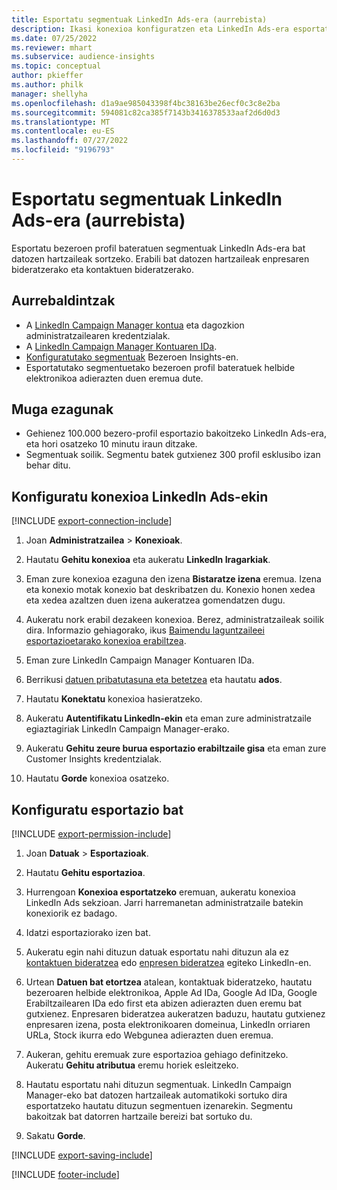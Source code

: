 ```yaml
---
title: Esportatu segmentuak LinkedIn Ads-era (aurrebista)
description: Ikasi konexioa konfiguratzen eta LinkedIn Ads-era esportatzen.
ms.date: 07/25/2022
ms.reviewer: mhart
ms.subservice: audience-insights
ms.topic: conceptual
author: pkieffer
ms.author: philk
manager: shellyha
ms.openlocfilehash: d1a9ae985043398f4bc38163be26ecf0c3c8e2ba
ms.sourcegitcommit: 594081c82ca385f7143b3416378533aaf2d6d0d3
ms.translationtype: MT
ms.contentlocale: eu-ES
ms.lasthandoff: 07/27/2022
ms.locfileid: "9196793"
---
```

# <a name="export-segments-to-linkedin-ads-preview"></a>Esportatu segmentuak LinkedIn Ads-era (aurrebista)

Esportatu bezeroen profil bateratuen segmentuak LinkedIn Ads-era bat datozen hartzaileak sortzeko. Erabili bat datozen hartzaileak enpresaren bideratzerako eta kontaktuen bideratzerako.

## <a name="prerequisites"></a>Aurrebaldintzak

- A [LinkedIn Campaign Manager kontua](https://business.linkedin.com/marketing-solutions/ads) eta dagozkion administratzailearen kredentzialak.
- A [LinkedIn Campaign Manager Kontuaren IDa](https://www.linkedin.com/help/lms/answer/a424270).
- [Konfiguratutako segmentuak](segments.md) Bezeroen Insights-en.
- Esportatutako segmentuetako bezeroen profil bateratuek helbide elektronikoa adierazten duen eremua dute.

## <a name="known-limitations"></a>Muga ezagunak

- Gehienez 100.000 bezero-profil esportazio bakoitzeko LinkedIn Ads-era, eta hori osatzeko 10 minutu iraun ditzake.
- Segmentuak soilik. Segmentu batek gutxienez 300 profil esklusibo izan behar ditu.

## <a name="set-up-connection-to-linkedin-ads"></a>Konfiguratu konexioa LinkedIn Ads-ekin

[!INCLUDE [export-connection-include](includes/export-connection-admn.md)]

1. Joan **Administratzailea** > **Konexioak**.

1. Hautatu **Gehitu konexioa** eta aukeratu **LinkedIn Iragarkiak**.

1. Eman zure konexioa ezaguna den izena **Bistaratze izena** eremua. Izena eta konexio motak konexio bat deskribatzen du. Konexio honen xedea eta xedea azaltzen duen izena aukeratzea gomendatzen dugu.

1. Aukeratu nork erabil dezakeen konexioa. Berez, administratzaileak soilik dira. Informazio gehiagorako, ikus [Baimendu laguntzaileei esportazioetarako konexioa erabiltzea](connections.md#allow-contributors-to-use-a-connection-for-exports).

1. Eman zure LinkedIn Campaign Manager Kontuaren IDa.

1. Berrikusi [datuen pribatutasuna eta betetzea](connections.md#data-privacy-and-compliance) eta hautatu **ados**.

1. Hautatu **Konektatu** konexioa hasieratzeko.

1. Aukeratu **Autentifikatu LinkedIn-ekin** eta eman zure administratzaile egiaztagiriak LinkedIn Campaign Manager-erako.

1. Aukeratu **Gehitu zeure burua esportazio erabiltzaile gisa** eta eman zure Customer Insights kredentzialak.

1. Hautatu **Gorde** konexioa osatzeko.

## <a name="configure-an-export"></a>Konfiguratu esportazio bat

[!INCLUDE [export-permission-include](includes/export-permission.md)]

1. Joan **Datuak** > **Esportazioak**.

1. Hautatu **Gehitu esportazioa**.

1. Hurrengoan **Konexioa esportatzeko** eremuan, aukeratu konexioa LinkedIn Ads sekzioan. Jarri harremanetan administratzaile batekin konexiorik ez badago.

1. Idatzi esportaziorako izen bat.

1. Aukeratu egin nahi dituzun datuak esportatu nahi dituzun ala ez [kontaktuen bideratzea](https://business.linkedin.com/marketing-solutions/ad-targeting/contact-targeting) edo [enpresen bideratzea](https://business.linkedin.com/marketing-solutions/ad-targeting/account-targeting) egiteko LinkedIn-en.

1. Urtean **Datuen bat etortzea** atalean, kontaktuak bideratzeko, hautatu bezeroaren helbide elektronikoa, Apple Ad IDa, Google Ad IDa, Google Erabiltzailearen IDa edo first eta abizen adierazten duen eremu bat gutxienez. Enpresaren bideratzea aukeratzen baduzu, hautatu gutxienez enpresaren izena, posta elektronikoaren domeinua, LinkedIn orriaren URLa, Stock ikurra edo Webgunea adierazten duen eremua.

1. Aukeran, gehitu eremuak zure esportazioa gehiago definitzeko. Aukeratu **Gehitu atributua** eremu horiek esleitzeko.

1. Hautatu esportatu nahi dituzun segmentuak. LinkedIn Campaign Manager-eko bat datozen hartzaileak automatikoki sortuko dira esportatzeko hautatu dituzun segmentuen izenarekin. Segmentu bakoitzak bat datorren hartzaile bereizi bat sortuko du.

1. Sakatu **Gorde**.

[!INCLUDE [export-saving-include](includes/export-saving.md)]

[!INCLUDE [footer-include](includes/footer-banner.md)]

